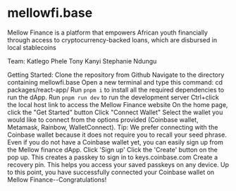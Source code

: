 # mellowfi.base

Mellow Finance is a platform that empowers African youth financially through access to 
cryptocurrency-backed loans, which are disbursed in local stablecoins

Team:
Katlego Phele
Tony Kanyi
Stephanie Ndungu

Getting Started:
Clone the repository from Github
Navigate to the directory containing mellowfi.base
Open a new terminal and type this command: cd packages/react-app/
Run `pnpm i` to install all the required dependencies to run the dApp.
Run `pnpm run dev` to run the development server
Ctrl+click the local host link to access the Mellow Finance website
On the home page, click the "Get Started" button
Click "Connect Wallet"
Select the wallet you would like to connect from the options provided (Coinbase wallet, Metamask, Rainbow, WalletConnect). Tip: We prefer connecting with the Coinbase wallet because it does not require you to recall your seed phrase. Even if you do not have a Coinbase wallet yet, you can easily sign up from the Mellow finance dApp. 
Click 'Sign up'
Click the 'Create' button on the pop up. This creates a passkey to sign in to keys.coinbase.com
Create a recovery pin. This helps you access your saved passkeys on any device.
Up to this point, you have successfully connected your Coinbase wallet on Mellow Finance--Congratulations!
